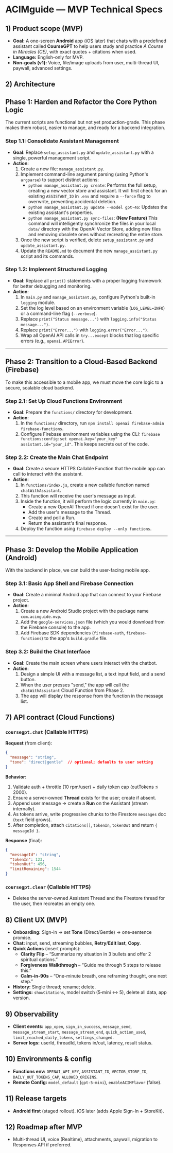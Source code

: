 # ACIMguide — MVP Technical Specs

## 1) Product scope (MVP)
- **Goal:** A one-screen **Android** app (iOS later) that chats with a predefined assistant called **CourseGPT** to help users study and practice *A Course in Miracles (CE)*, with exact quotes + citations when used.
- **Language:** English-only for MVP.
- **Non-goals (v1):** Voice, file/image uploads from user, multi-thread UI, paywall, advanced settings.

## 2) Architecture

## Phase 1: Harden and Refactor the Core Python Logic

The current scripts are functional but not yet production-grade. This phase makes them robust, easier to manage, and ready for a backend integration.

### Step 1.1: Consolidate Assistant Management

-   **Goal**: Replace `setup_assistant.py` and `update_assistant.py` with a single, powerful management script.
-   **Action**:
    1.  Create a new file: `manage_assistant.py`.
    2.  Implement command-line argument parsing (using Python's `argparse`) to support distinct actions:
        -   `python manage_assistant.py create`: Performs the full setup, creating a new vector store and assistant. It will first check for an existing `ASSISTANT_ID` in `.env` and require a `--force` flag to overwrite, preventing accidental deletion.
        -   `python manage_assistant.py update --model gpt-4o`: Updates the existing assistant's properties.
        -   `python manage_assistant.py sync-files`: **(New Feature)** This command will intelligently synchronize the files in your local `data/` directory with the OpenAI Vector Store, adding new files and removing obsolete ones without recreating the entire store.
    3.  Once the new script is verified, delete `setup_assistant.py` and `update_assistant.py`.
    4.  Update the `README.md` to document the new `manage_assistant.py` script and its commands.

### Step 1.2: Implement Structured Logging

-   **Goal**: Replace all `print()` statements with a proper logging framework for better debugging and monitoring.
-   **Action**:
    1.  In `main.py` and `manage_assistant.py`, configure Python's built-in `logging` module.
    2.  Set the log level based on an environment variable (`LOG_LEVEL=INFO`) or a command-line flag (`--verbose`).
    3.  Replace `print("Status message...")` with `logging.info("Status message...")`.
    4.  Replace `print("Error...")` with `logging.error("Error...")`.
    5.  Wrap all OpenAI API calls in `try...except` blocks that log specific errors (e.g., `openai.APIError`).

---

## Phase 2: Transition to a Cloud-Based Backend (Firebase)

To make this accessible to a mobile app, we must move the core logic to a secure, scalable cloud backend.

### Step 2.1: Set Up Cloud Functions Environment

-   **Goal**: Prepare the `functions/` directory for development.
-   **Action**:
    1.  In the `functions/` directory, run `npm install openai firebase-admin firebase-functions`.
    2.  Configure Firebase environment variables using the CLI: `firebase functions:config:set openai.key="your_key" assistant.id="your_id"`. This keeps secrets out of the code.

### Step 2.2: Create the Main Chat Endpoint

-   **Goal**: Create a secure HTTPS Callable Function that the mobile app can call to interact with the assistant.
-   **Action**:
    1.  In `functions/index.js`, create a new callable function named `chatWithAssistant`.
    2.  This function will receive the user's message as input.
    3.  Inside the function, it will perform the logic currently in `main.py`:
        -   Create a new OpenAI Thread if one doesn't exist for the user.
        -   Add the user's message to the Thread.
        -   Create and poll a Run.
        -   Return the assistant's final response.
    4.  Deploy the function using `firebase deploy --only functions`.

---

## Phase 3: Develop the Mobile Application (Android)

With the backend in place, we can build the user-facing mobile app.

### Step 3.1: Basic App Shell and Firebase Connection

-   **Goal**: Create a minimal Android app that can connect to your Firebase project.
-   **Action**:
    1.  Create a new Android Studio project with the package name `com.acimguide.mvp`.
    2.  Add the `google-services.json` file (which you would download from the Firebase console) to the app.
    3.  Add Firebase SDK dependencies (`firebase-auth`, `firebase-functions`) to the app's `build.gradle` file.

### Step 3.2: Build the Chat Interface

-   **Goal**: Create the main screen where users interact with the chatbot.
-   **Action**:
    1.  Design a simple UI with a message list, a text input field, and a send button.
    2.  When the user presses "send," the app will call the `chatWithAssistant` Cloud Function from Phase 2.
    3.  The app will display the response from the function in the message list.

## 7) API contract (Cloud Functions)
### `coursegpt.chat` (Callable HTTPS)
**Request** (from client):
```json
{
  "message": "string",
  "tone": "direct|gentle"  // optional; defaults to user setting
}
```
**Behavior:**
1. Validate auth + throttle (10 rpm/user) + daily token cap (outTokens ≤ 2000).
2. Ensure a server-owned **Thread** exists for the user; create if absent.
3. Append user message → create a **Run** on the Assistant (stream internally).
4. As tokens arrive, write progressive chunks to the Firestore `messages` doc (`text` field grows).
5. After completion, attach `citations[]`, `tokenIn`, `tokenOut` and return `{ messageId }`.

**Response** (final):
```json
{
  "messageId": "string",
  "tokenIn": 123,
  "tokenOut": 456,
  "limitRemaining": 1544
}
```

### `coursegpt.clear` (Callable HTTPS)
- Deletes the server-owned Assistant Thread and the Firestore thread for the user, then recreates an empty one.

## 8) Client UX (MVP)
- **Onboarding:** Sign-in → set **Tone** (Direct/Gentle) → one-sentence promise.
- **Chat:** input, send, streaming bubbles, **Retry**/**Edit last**, **Copy**.
- **Quick Actions** (insert prompts):
  - **Clarity Flip** – “Summarize my situation in 3 bullets and offer 2 spiritual options.”
  - **Forgiveness Walkthrough** – “Guide me through 5 steps to release this.”
  - **Calm-in-90s** – “One-minute breath, one reframing thought, one next step.”
- **History:** Single thread; rename; delete.
- **Settings:** `showCitations`, model switch (5‑mini ↔ 5), delete all data, app version.

## 9) Observability
- **Client events:** `app_open`, `sign_in_success`, `message_send`, `message_stream_start`, `message_stream_end`, `quick_action_used`, `limit_reached_daily_tokens`, `settings_changed`.
- **Server logs:** userId, threadId, tokens in/out, latency, result status.

## 10) Environments & config
- **Functions env:** `OPENAI_API_KEY`, `ASSISTANT_ID`, `VECTOR_STORE_ID`, `DAILY_OUT_TOKENS_CAP`, `ALLOWED_ORIGINS`.
- **Remote Config:** `model_default` (`gpt-5-mini`), `enableACIMFlavor` (false).

## 11) Release targets
- **Android first** (staged rollout). iOS later (adds Apple Sign-In + StoreKit).

## 12) Roadmap after MVP
- Multi-thread UI, voice (Realtime), attachments, paywall, migration to Responses API if preferred.
